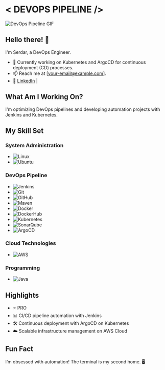 # < DEVOPS PIPELINE />

![DevOps Pipeline GIF](https://media.giphy.com/media/26tPplGWjN0xLybiU/giphy.gif)

## Hello there! 👋
I'm Serdar, a DevOps Engineer.  
- 🌱 Currently working on Kubernetes and ArgoCD for continuous deployment (CD) processes.  
- 📫 Reach me at [your-email@example.com].  
- 🔗 [LinkedIn](https://www.linkedin.com/in/serdar-sel%C3%A7uk-65243334b/) |
## What Am I Working On?
I'm optimizing DevOps pipelines and developing automation projects with Jenkins and Kubernetes.

## My Skill Set
### System Administration
- ![Linux](https://img.shields.io/badge/Linux-FCC624?style=for-the-badge&logo=linux&logoColor=black)
- ![Ubuntu](https://img.shields.io/badge/Ubuntu-E95420?style=for-the-badge&logo=ubuntu&logoColor=white)

### DevOps Pipeline
- ![Jenkins](https://img.shields.io/badge/Jenkins-D24939?style=for-the-badge&logo=jenkins&logoColor=white)
- ![Git](https://img.shields.io/badge/Git-F05032?style=for-the-badge&logo=git&logoColor=white)
- ![GitHub](https://img.shields.io/badge/GitHub-181717?style=for-the-badge&logo=github&logoColor=white)
- ![Maven](https://img.shields.io/badge/Maven-C71A36?style=for-the-badge&logo=apache-maven&logoColor=white)
- ![Docker](https://img.shields.io/badge/Docker-2496ED?style=for-the-badge&logo=docker&logoColor=white)
- ![DockerHub](https://img.shields.io/badge/DockerHub-2496ED?style=for-the-badge&logo=docker&logoColor=white)
- ![Kubernetes](https://img.shields.io/badge/Kubernetes-326CE5?style=for-the-badge&logo=kubernetes&logoColor=white)
- ![SonarQube](https://img.shields.io/badge/SonarQube-4E9BCD?style=for-the-badge&logo=sonarqube&logoColor=white)
- ![ArgoCD](https://img.shields.io/badge/ArgoCD-EF7B4D?style=for-the-badge&logo=argocd&logoColor=white)

### Cloud Technologies
- ![AWS](https://img.shields.io/badge/AWS-232F3E?style=for-the-badge&logo=amazon-aws&logoColor=white)

### Programming
- ![Java](https://img.shields.io/badge/Java-007396?style=for-the-badge&logo=java&logoColor=white)

## Highlights
- ⭐ PRO
- 📊 CI/CD pipeline automation with Jenkins
- 🛠️ Continuous deployment with ArgoCD on Kubernetes
- ☁️ Scalable infrastructure management on AWS Cloud

## Fun Fact
I’m obsessed with automation! The terminal is my second home. 🖥️
